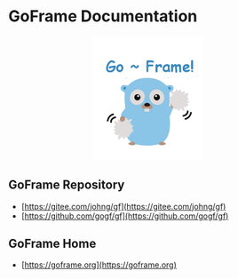 # GoFrame Documentation
<div align=center>
<img src="cover.png" width="200"/>
</div>

## GoFrame Repository
  * [https://gitee.com/johng/gf](https://gitee.com/johng/gf)
  * [https://github.com/gogf/gf](https://github.com/gogf/gf)

## GoFrame Home
  * [https://goframe.org](https://goframe.org)

